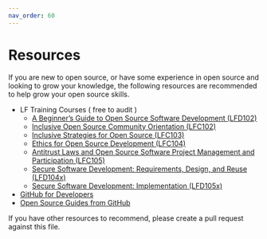 ```yaml
---
nav_order: 60
---
```


# Resources

If you are new to open source, or have some experience in open source and looking to grow your knowledge, the following resources are recommended to help grow your open source skills.

- LF Training Courses ( free to audit )
    - [A Beginner’s Guide to Open Source Software Development (LFD102)](https://training.linuxfoundation.org/training/beginners-guide-open-source-software-development/)
    - [Inclusive Open Source Community Orientation (LFC102)](https://training.linuxfoundation.org/training/inclusive-open-source-community-orientation-lfc102/)
    - [Inclusive Strategies for Open Source (LFC103)](https://training.linuxfoundation.org/training/inclusive-strategies-for-open-source-lfc103/)
    - [Ethics for Open Source Development (LFC104)](https://training.linuxfoundation.org/training/ethics-for-open-source-development-lfc104/)
    - [Antitrust Laws and Open Source Software Project Management and Participation (LFC105)](https://training.linuxfoundation.org/training/antitrust-laws-and-open-source-software-project-management-and-participation-lfc105/)
    - [Secure Software Development: Requirements, Design, and Reuse (LFD104x)](https://training.linuxfoundation.org/training/secure-software-development-requirements-design-and-reuse-lfd104/)
    - [Secure Software Development: Implementation (LFD105x)](https://training.linuxfoundation.org/training/secure-software-development-implementation-lfd105/)
- [GitHub for Developers](https://githubtraining.github.io/training-manual/#/01_getting_ready_for_class)
- [Open Source Guides from GitHub](https://opensource.guide/)

If you have other resources to recommend, please create a pull request against this file.
